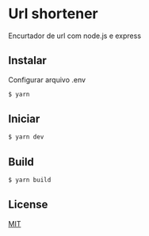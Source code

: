 # Url shortener

Encurtador de url com node.js e express

## Instalar

Configurar arquivo .env

```bash
$ yarn
```

## Iniciar

```bash
$ yarn dev
```

## Build

```bash
$ yarn build
```

## License

[MIT](https://api.github.com/licenses/mit)
